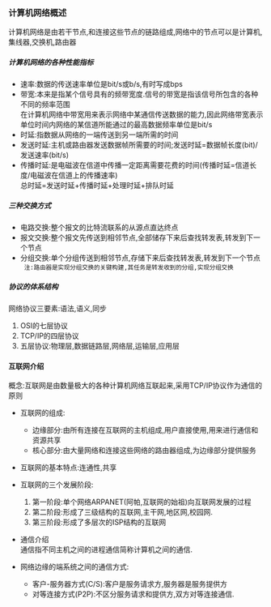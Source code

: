 ### 计算机网络概述
计算机网络是由若干节点,和连接这些节点的链路组成,网络中的节点可以是计算机,集线器,交换机,路由器  

##### 计算机网络的各种性能指标
* 速率:数据的传送速率单位是bit/s或b/s,有时写成bps
* 带宽:本来是指某个信号具有的频带宽度.信号的带宽是指该信号所包含的各种不同的频率范围  
在计算机网络中带宽用来表示网络中某通信传送数据的能力,因此网络带宽表示单位时间内网络的某信道所能通过的最高数据频率单位是bit/s  
* 时延:指数据从网络的一端传送到另一端所需的时间  
* 发送时延:主机或路由器发送数据帧所需要的时间;发送时延=数据帧长度(bit)/发送速率(bit/s)
* 传播时延:是电磁波在信道中传播一定距离需要花费的时间(传播时延=信道长度/电磁波在信道上的传播速率)  
总时延=发送时延+传播时延+处理时延+排队时延  


##### 三种交换方式
* 电路交换:整个报文的比特流联系的从源点直达终点  
* 报文交换:整个报文先传送到相邻节点,全部储存下来后查找转发表,转发到下一个节点  
* 分组交换:单个分组传送到相邻节点,存储下来后查找转发表,转发到下一个节点  
` 注:路由器是实现分组交换的关键构建,其任务是转发收到的分组,实现分组交换`  

##### 协议的体系结构
网络协议三要素:语法,语义,同步  
1. OSI的七层协议
2. TCP/IP的四层协议
3. 五层协议:物理层,数据链路层,网络层,运输层,应用层  

#### 互联网介绍
概念:互联网是由数量极大的各种计算机网络互联起来,采用TCP/IP协议作为通信的原则
* 互联网的组成:  
  * 边缘部分:由所有连接在互联网的主机组成,用户直接使用,用来进行通信和资源共享
  * 核心部分:由大量网络和连接这些网络的路由器组成,为边缘部分提供服务

* 互联网的基本特点:连通性,共享  

* 互联网的三个发展阶段:  
  1. 第一阶段:单个网络ARPANET(阿帕,互联网的始祖)向互联网发展的过程
  2. 第二阶段:形成了三级结构的互联网,主干网,地区网,校园网.
  3. 第三阶段:形成了多层次的ISP结构的互联网

* 通信介绍  
通信指不同主机之间的进程通信简称计算机之间的通信.  

* 网络边缘的端系统之间的通信方式:  
  * 客户-服务器方式(C/S):客户是服务请求方,服务器是服务提供方  
  * 对等连接方式(P2P):不区分服务请求和提供方,双方对等连接通信.  
